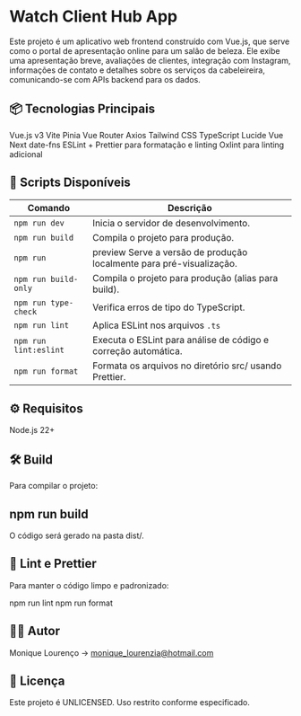 # Watch Client Hub App
Este projeto é um aplicativo web frontend construído com Vue.js, que serve como o portal de apresentação online para um salão de beleza. Ele exibe uma apresentação breve, avaliações de clientes, integração com Instagram, informações de contato e detalhes sobre os serviços da cabeleireira, comunicando-se com APIs backend para os dados.

## 📦 Tecnologias Principais
Vue.js v3
Vite
Pinia
Vue Router
Axios
Tailwind CSS
TypeScript
Lucide Vue Next
date-fns
ESLint + Prettier para formatação e linting
Oxlint para linting adicional

## 🚀 Scripts Disponíveis

| Comando               | Descrição                                                             |
|---------------------- |--------------------------------------------------                     |
| `npm run dev`         | Inicia o servidor de desenvolvimento.                                 |
| `npm run build`       | Compila o projeto para produção.                                      |
| `npm run`             | preview	Serve a versão de produção localmente para pré-visualização.|
| `npm run build-only`  | Compila o projeto para produção (alias para build).                   |
| `npm run type-check`  | Verifica erros de tipo do TypeScript.                                 |
| `npm run lint`        | Aplica ESLint nos arquivos `.ts`                                      |
| `npm run lint:eslint` | Executa o ESLint para análise de código e correção automática.        |
| `npm run format`      | Formata os arquivos no diretório src/ usando Prettier.                |

## ⚙️ Requisitos
Node.js 22+

## 🛠️ Build
Para compilar o projeto:


## npm run build
O código será gerado na pasta dist/.

## 🧹 Lint e Prettier
Para manter o código limpo e padronizado:


npm run lint
npm run format

## 🧑‍💻 Autor
Monique Lourenço -> monique_lourenzia@hotmail.com

## 📄 Licença
Este projeto é UNLICENSED. Uso restrito conforme especificado.